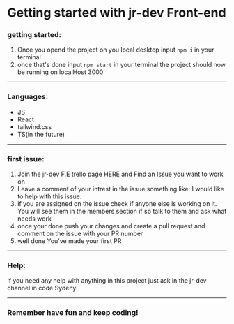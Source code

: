 # Getting started with jr-dev Front-end

### getting started:

1. Once you opend the project on you local desktop input ```npm i``` in your terminal
2. once that's done input ```npm start``` in your terminal the project should now be running on localHost 3000

---

### Languages:
- JS
- React
- tailwind.css
- TS(in the future)

---

### first issue: 

1. Join the jr-dev F.E trello page [HERE](https://trello.com/invite/b/bGbmR4GJ/ATTIbc92361f0efb48a5a286db1e1c399ba42687BF9B/jr-dev-fe) and Find an Issue you want to work on
2. Leave a comment of your intrest in the issue something like: I would like to help with this issue.
3. if you are assigned on the issue check if anyone else is working on it. You will see them in the members section if so talk to them and ask what needs work
4. once your done push your changes and create a pull request and comment on the issue with your PR number
5. well done You've made your first PR

---

### Help: 

if you need any help with anything in this project just ask in the jr-dev channel in code.Sydeny.

---
### Remember have fun and keep coding!

